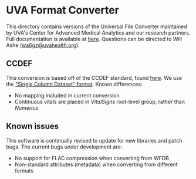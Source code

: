 # UVA Format Converter

This directory contains versions of the Universal File Converter maintained by UVA's Center for Advanced Medical Analytics and our research partners. Full documentation is available at [here](https://github.com/Ostrich-Emulators/PreVent#formatconverter). Questions can be directed to Will Ashe ([wa6gz@uvahealth.org](mailto:wa6gz@uvahealth.org)).

## CCDEF

This conversion is based off of the CCDEF standard, found [here](https://conduitlab.github.io/ccdef/index.html). We use the ["Single Column Dataset" format](https://conduitlab.github.io/ccdef/datasets.html#single-column-datasets). Known differences:

- No mapping included in current conversion
- Continuous vitals are placed in *VitalSigns* root-level group, rather than *Numerics*

## Known issues

This software is continually revised to update for new libraries and patch bugs. The current bugs under development are:

- No support for FLAC compression when converting from WFDB
- Non-standard attributes (metadata) when converting from different formats
